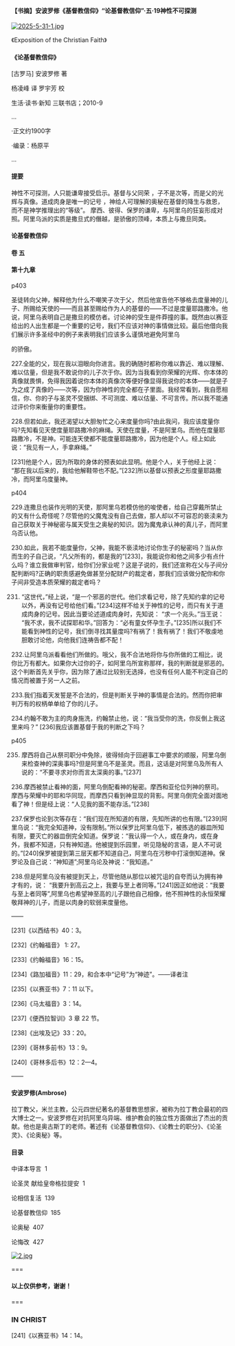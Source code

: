 
#### 【书摘】安波罗修《基督教信仰》“论基督教信仰”·五·19神性不可探测



[![2025-5-31-1.jpg](https://i.postimg.cc/t4hnR6Yp/2025-5-31-1.jpg)](https://postimg.cc/HrkkBVwh)


《Exposition of the Christian Faith》



#### 《论基督教信仰》



[古罗马] 安波罗修 著



杨凌峰 译 罗宇芳 校  



生活·读书·新知 三联书店；2010-9



...

·正文约1900字

·编录：杨原平

...



#### 提要

神性不可探测，人只能谦卑接受启示。基督与父同荣 ，子不是次等，而是父的光辉与真像。道成肉身是唯一的记号 ，神给人可理解的奥秘在基督的降生与救恩，而不是神学推理出的“等级”。 摩西、彼得、保罗的谦卑，与阿里乌的狂妄形成对照。阿里乌派的实质是撒旦式的僭越，是骄傲的顶峰，本质上与撒旦同类。



#### 论基督教信仰

#### 卷 五



#### 第十九章



p403



圣徒转向父神，解释他为什么不嘲笑子次于父，然后他宣告他不够格去度量神的儿子、所赐给天使的——而且甚至赐给作为人的基督的——不过是度量耶路撒冷。他说，阿里乌表明自己是撒旦的模仿者。讨论神的受生是件莽撞的事。既然由以赛亚给出的人出生都是一个重要的记号，我们不应该对神的事情做比较。最后他借向我们展示许多圣经中的例子来表明我们应该多么谨慎地避免阿里乌

的骄傲。



227.全能的父，现在我以泪眼向你进言。我的确随时都称你难以靠近、难以理解、难以估量，但是我不敢说你的儿子次于你。因为当我看到你荣耀的光辉、你本体的真像就畏惧，免得我因着说你本体的真像次等便好像显得我说你的本体——就是子为之成了真像的——次等，因为你神性的完全都在子里面。我经常看到，我自愿相信，你、你的子与圣灵不受捆绑、不可测度、难以估量、不可言传。所以我不能通过评价你来衡量你的重要性。



228.但若如此，我还渴望以大胆匆忙之心来度量你吗?由此我问，我应该度量你吗?先知看见天使度量耶路撒冷的麻绳。天使在度量，不是阿里乌。而他在度量耶路撒冷，不是神。可能连天使都不能度量耶路撒冷，因为他是个人。经上如此说：“我见有一人，手拿麻绳。”

[231]他是个人，因为所取的身体的预表如此显明。他是个人，关于他经上说： “那在我以后来的，我给他解鞋带也不配。”[232]所以基督以预表之形度量耶路撒冷，而阿里乌度量神。



p404



229.连撒旦也装作光明的天使，那阿里乌若模仿他的唆使者，给自己穿戴所禁止的又有什么奇怪呢？尽管他的父魔鬼没有自己去做，那人却以不可容忍的亵渎来为自己获取关于神秘密与属天受生之奥秘的知识。因为魔鬼承认神的真儿子，而阿里乌否认他。



230.如此，我若不能度量你，父神，我能不亵渎地讨论你生子的秘密吗？当从你而生的子自己说，“凡父所有的，都是我的”[233]，我能说你和他之间多少有点什么吗？谁立我做审判官，给你们分家业呢？这是子说的，我们还宣称在父与子间分配判断吗?正确的职责感避免做甚至分配财产的裁定者，那我们应该做分配你和你子间非受造本质荣耀的裁定者吗？



231. “这世代，”经上说，“是一个邪恶的世代。他们求看记号，除了先知约拿的记号以外，再没有记号给他们看。”[234]这样不给关于神性的记号，而只有关于道成肉身的记号。因此当要论述道成肉身时，先知说： “求一个兆头。”当王说： “我不求，我不试探耶和华。”回答为：“必有童女怀孕生子。”[235]所以我们不能看到神性的记号，我们倒寻找其量度吗?有祸了！我有祸了！我们不敬虔地胆敢讨论他，向他我们连祷告都不配！ 



232.让阿里乌派看看他们所做的。哦父，我不合法地将你与你所做的工相比，说你比万有都大。如果你大过你的子，如阿里乌所宣称那样，我的判断就是邪恶的。这个判断首先关乎你，因为除了通过比较别无选择，也没有任何人能不判定自己的情况而被置于另一人之前。 



233.我们指着天发誓是不合法的，但是判断关乎神的事情是合法的。然而你把审判万有的权柄单单给了你的儿子。



234.约翰不敢为主的肉身施洗，约翰禁止他，说：“我当受你的洗，你反倒上我这里来吗？” [236]我应该置基督于我的判断之下吗？



p405



235. 摩西将自己从祭司职分中免除，彼得倾向于回避事工中要求的顺服，阿里乌倒来检查神的深奥事吗?但是阿里乌不是圣灵。而且，这话是对阿里乌及所有人说的：“不要寻求对你而言太深奥的事。”[237]



236.摩西被禁止看神的面，阿里乌倒配看神的秘密。摩西和亚伦位列神的祭司。摩西与荣耀中的耶和华同现，而摩西只看到神显现的背影。阿里乌倒完全面对面地看了神！但是经上说：“人见我的面不能存活。”[238]



237.保罗也论到次等存在：“我们现在所知道的有限，先知所讲的也有限。”[239]阿里乌说：“我完全知道神，没有限制。”所以保罗比阿里乌低下，被拣选的器皿所知有限，要灭亡的器皿倒完全知道。保罗说：“我认得一个人，或在身内，或在身外，我都不知道，只有神知道。他被提到乐园里，听见隐秘的言语，是人不可说的。”[240]保罗被提到第三层天都不知道自己，阿里乌在污秽中打滚倒知道神。保罗论及自己说：“神知道”;阿里乌论及神说：“我知道。”



238.但是阿里乌没有被提到天上，尽管他随从那位以被咒诅的自夸而认为拥有神才有的，说： “我要升到高云之上，我要与至上者同等。”[241]因正如他说：“我要与至上者同等”,阿里乌也希望神至高的儿子跟他自己相像，他不照神性的永恒荣耀敬拜神的儿子，而是以肉身的软弱来度量他。



——



[231]《以西结书》40：3。 

[232]《约翰福音》 1: 27。

[233]《约翰福音》16：15。

[234]《路加福音》11：29，和合本中“记号”为“神迹”。——译者注

[235]《以赛亚书》7：11 以下。

[236]《马太福音》3：14。

[237]《便西拉智训》3 章 22 节。 

[238]《出埃及记》33：20。 

[239]《哥林多前书》13：9。

[240]《哥林多后书》12：2—4。 

——



#### 安波罗修(Ambrose)



拉丁教父，米兰主教，公元四世纪著名的基督教思想家，被称为拉丁教会最初的四大博士之一。安波罗修在对抗阿里乌异端、维护教会的独立性方面做出了杰出的贡献。他也是奥古斯丁的老师。著述有《论基督教信仰》、《论教士的职分》、《论圣灵》、《论奥秘》等。



#### 目录



中译本导言  1



论圣灵 献给皇帝格拉提安  1



论相信复活  139



论基督教信仰  185



论奥秘  407



论悔改  427


[![2.jpg](https://i.postimg.cc/vZR6dh80/2.jpg)](https://postimg.cc/mtwrYQH9)




===

#### 以上仅供参考，谢谢！

===

###  IN CHRIST

[241]《以赛亚书》14：14。

